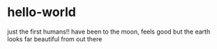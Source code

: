 # hello-world
just the first
humans!!
have been to the moon, feels good
but the earth looks far beautiful from out there
